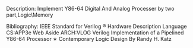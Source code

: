 Description:
    Implement Y86-64 Digital And Analog Processer by two part,Logic\Memory



Bibliography:
    IEEE Standard for Verilog ® Hardware Description Language
    CS:APP3e Web Aside ARCH:VLOG Verilog Implementation of a Pipelined Y86-64 Processor ∗
    Contemporary Logic Design By Randy H. Katz